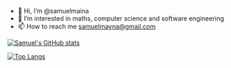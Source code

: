- 👋 Hi, I’m @samuelmaina
- 👀 I’m interested in maths, computer science and software engineering
- 📫 How to reach me samuelmayna@gmail.com


[![Samuel's GitHub stats](https://github-readme-stats.vercel.app/api?username=samuelmaina&hide=contribs&count_private=true&&show_icons=true&&theme=radical)](https://github.com/samuelmaina/github-readme-stats)



[![Top Langs](https://github-readme-stats.vercel.app/api/top-langs/?username=samuelmaina&hide=html,css,ejs,php)](https://github.com/samuelmaina/github-readme-stats)

<!---
samuelmaina/samuelmaina is a ✨ special ✨ repository because its `README.md` (this file) appears on your GitHub profile.
You can click the Preview link to take a look at your changes.
--->

